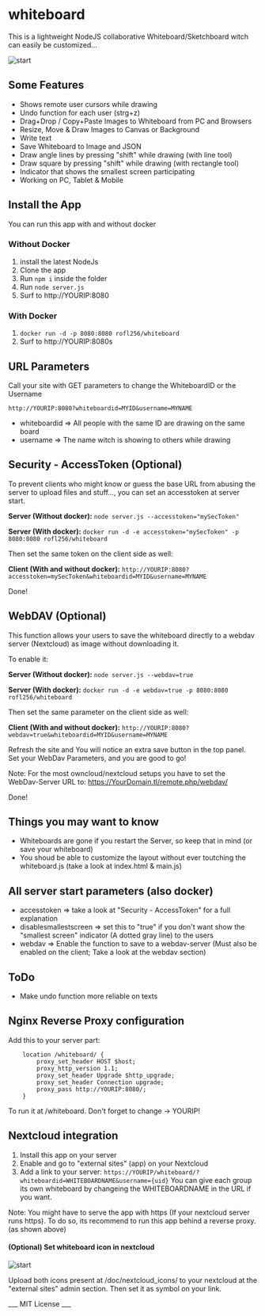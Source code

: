 # whiteboard
This is a lightweight NodeJS collaborative Whiteboard/Sketchboard witch can easily be customized...

![start](https://raw.githubusercontent.com/cracker0dks/whiteboard/master/doc/start.png)

## Some Features
* Shows remote user cursors while drawing
* Undo function for each user (strg+z)
* Drag+Drop / Copy+Paste Images to Whiteboard from PC and Browsers
* Resize, Move & Draw Images to Canvas or Background
* Write text
* Save Whiteboard to Image and JSON
* Draw angle lines by pressing "shift" while drawing (with line tool)
* Draw square by pressing "shift" while drawing (with rectangle tool)
* Indicator that shows the smallest screen participating
* Working on PC, Tablet & Mobile

## Install the App
You can run this app with and without docker
### Without Docker
1. install the latest NodeJs
2. Clone the app
3. Run `npm i` inside the folder
4. Run `node server.js`
5. Surf to http://YOURIP:8080

### With Docker
1. `docker run -d -p 8080:8080 rofl256/whiteboard`
2. Surf to http://YOURIP:8080s

## URL Parameters
Call your site with GET parameters to change the WhiteboardID or the Username

`http://YOURIP:8080?whiteboardid=MYID&username=MYNAME`

* whiteboardid => All people with the same ID are drawing on the same board
* username => The name witch is showing to others while drawing

## Security - AccessToken (Optional)
To prevent clients who might know or guess the base URL from abusing the server to upload files and stuff..., you can set an accesstoken at server start.

<b>Server (Without docker):</b> `node server.js --accesstoken="mySecToken"`

<b>Server (With docker):</b> `docker run -d -e accesstoken="mySecToken" -p 8080:8080 rofl256/whiteboard`

Then set the same token on the client side as well:

<b>Client (With and without docker):</b> `http://YOURIP:8080?accesstoken=mySecToken&whiteboardid=MYID&username=MYNAME`

Done!

## WebDAV (Optional)
This function allows your users to save the whiteboard directly to a webdav server (Nextcloud) as image without downloading it.

To enable it:

<b>Server (Without docker):</b> `node server.js --webdav=true`

<b>Server (With docker):</b> `docker run -d -e webdav=true -p 8080:8080 rofl256/whiteboard`

Then set the same parameter on the client side as well:

<b>Client (With and without docker):</b> `http://YOURIP:8080?webdav=true&whiteboardid=MYID&username=MYNAME`

Refresh the site and You will notice an extra save button in the top panel. Set your WebDav Parameters, and you are good to go!

Note: For the most owncloud/nextcloud setups you have to set the WebDav-Server URL to: https://YourDomain.tl/remote.php/webdav/

Done!


## Things you may want to know
* Whiteboards are gone if you restart the Server, so keep that in mind (or save your whiteboard)
* You shoud be able to customize the layout without ever toutching the whiteboard.js (take a look at index.html & main.js)

## All server start parameters (also docker)
* accesstoken => take a look at "Security - AccessToken" for a full explanation
* disablesmallestscreen => set this to "true" if you don't want show the "smallest screen" indicator (A dotted gray line) to the users
* webdav => Enable the function to save to a webdav-server (Must also be enabled on the client; Take a look at the webdav section)

## ToDo
* Make undo function more reliable on texts

## Nginx Reverse Proxy configuration
Add this to your server part:
```
    location /whiteboard/ {
        proxy_set_header HOST $host;
        proxy_http_version 1.1;
        proxy_set_header Upgrade $http_upgrade;
        proxy_set_header Connection upgrade;
        proxy_pass http://YOURIP:8080/;
    }
```
To run it at /whiteboard. Don't forget to change -> YOURIP!

## Nextcloud integration
1. Install this app on your server
2. Enable and go to "external sites" (app) on your Nextcloud
2. Add a link to your server: `https://YOURIP/whiteboard/?whiteboardid=WHITEBOARDNAME&username={uid}`
You can give each group its own whiteboard by changeing the WHITEBOARDNAME in the URL if you want.

Note: You might have to serve the app with https (If your nextcloud server runs https). To do so, its recommend to run this app behind a reverse proxy. (as shown above)

#### (Optional) Set whiteboard icon in nextcloud
![start](https://raw.githubusercontent.com/cracker0dks/whiteboard/master/doc/iconPrev.jpg)

Upload both icons present at /doc/nextcloud_icons/ to your nextcloud at the "external sites" admin section. Then set it as symbol on your link.




___ MIT License ___
